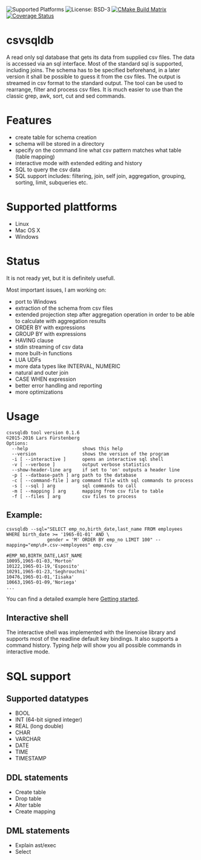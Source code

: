 ![Supported Platforms](https://img.shields.io/badge/platform-macOS%20%7C%20Linux%20%7C%20Windows-blue.svg)
![License: BSD-3](https://img.shields.io/badge/License-BSD3-blue.svg)
[![CMake Build Matrix](https://github.com/fuersten/csvsqldb/workflows/CMake%20Build%20Matrix/badge.svg?branch=modernize)](https://github.com/fuersten/csvsqldb/actions)
[![Coverage Status](https://coveralls.io/repos/github/fuersten/csvsqldb/badge.svg?branch=modernize)](https://coveralls.io/github/fuersten/csvsqldb?branch=modernize)

# csvsqldb
A read only sql database that gets its data from supplied csv files.
The data is accessed via an sql interface.
Most of the standard sql is supported, including joins.
The schema has to be specified beforehand, in a later version it shall be possible to guess it from the csv files.
The output is streamed in csv format to the standard output.
The tool can be used to rearrange, filter and process csv files.
It is much easier to use than the classic grep, awk, sort, cut and sed commands.

# Features
- create table for schema creation
- schema will be stored in a directory
- specify on the command line what csv pattern matches what table (table mapping)
- interactive mode with extended editing and history
- SQL to query the csv data
- SQL support includes: filtering, join, self join, aggregation, grouping, sorting, limit, subqueries etc.

# Supported plattforms
- Linux
- Mac OS X
- Windows

# Status
It is not ready yet, but it is definitely usefull.

Most important issues, I am working on:
- port to Windows
- extraction of the schema from csv files
- extended projection step after aggregation operation in order to be able to calculate with aggregation results
- ORDER BY with expressions
- GROUP BY with expressions
- HAVING clause
- stdin streaming of csv data
- more built-in functions
- LUA UDFs
- more data types like INTERVAL, NUMERIC
- natural and outer join
- CASE WHEN expression
- better error handling and reporting
- more optimizations

# Usage

```
csvsqldb tool version 0.1.6
©2015-2016 Lars Fürstenberg
Options:
  --help                    shows this help
  --version                 shows the version of the program
  -i [ --interactive ]      opens an interactive sql shell
  -v [ --verbose ]          output verbose statistics
  --show-header-line arg    if set to 'on' outputs a header line
  -p [ --datbase-path ] arg path to the database
  -c [ --command-file ] arg command file with sql commands to process
  -s [ --sql ] arg          sql commands to call
  -m [ --mapping ] arg      mapping from csv file to table
  -f [ --files ] arg        csv files to process
```

## Example:

```
csvsqldb --sql="SELECT emp_no,birth_date,last_name FROM employees WHERE birth_date >= '1965-01-01' AND \
               gender = 'M' ORDER BY emp_no LIMIT 100" --mapping="emp\d+.csv->employees" emp.csv

#EMP_NO,BIRTH_DATE,LAST_NAME
10095,1965-01-03,'Morton'
10122,1965-01-19,'Esposito'
10291,1965-01-23,'Seghrouchni'
10476,1965-01-01,'Iisaka'
10663,1965-01-09,'Noriega'
...
```

You can find a detailed example here [Getting started](https://github.com/fuersten/csvsqldb/wiki/Getting-started).

## Interactive shell
The interactive shell was implemented with the linenoise library and supports most of the readline default key bindings.
It also supports a command history. Typing _help_ will show you all possible commands in interactive mode.

# SQL support
## Supported datatypes
- BOOL
- INT (64-bit signed integer)
- REAL (long double)
- CHAR
- VARCHAR
- DATE
- TIME
- TIMESTAMP

## DDL statements
- Create table
- Drop table
- Alter table
- Create mapping

## DML statements
- Explain ast/exec
- Select

